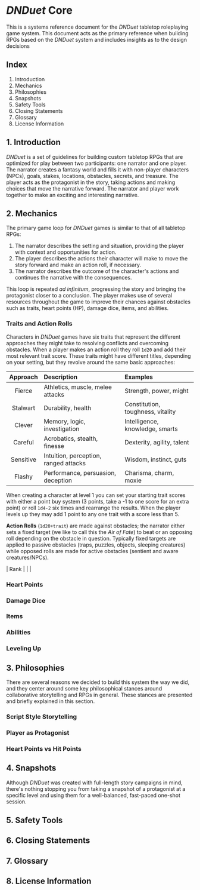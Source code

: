 # _DNDuet_ Core
This is a systems reference document for the _DNDuet_ tabletop roleplaying game system. This document acts as the primary reference when building RPGs based on the _DNDuet_ system and includes insights as to the design decisions

## Index
1. Introduction
2. Mechanics
3. Philosophies
4. Snapshots
5. Safety Tools
6. Closing Statements
7. Glossary
8. License Information

## 1. Introduction
_DNDuet_ is a set of guidelines for building custom tabletop RPGs that are optimized for play between two participants: one narrator and one player. The narrator creates a fantasy world and fills it with non-player characters (NPCs), goals, stakes, locations, obstacles, secrets, and treasure. The player acts as the protagonist in the story, taking actions and making choices that move the narrative forward. The narrator and player work together to make an exciting and interesting narrative. 

## 2. Mechanics
The primary game loop for _DNDuet_ games is similar to that of all tabletop RPGs:

1. The narrator describes the setting and situation, providing the player with context and opportunities for action.
2. The player describes the actions their character will make to move the story forward and make an action roll, if necessary.
3. The narrator describes the outcome of the character's actions and continues the narrative with the consequences.

This loop is repeated _ad infinitum_, progressing the story and bringing the protagonist closer to a conclusion. The player makes use of several resources throughout the game to improve their chances against obstacles such as traits, heart points (HP), damage dice, items, and abilities.

### Traits and Action Rolls
Characters in _DNDuet_ games have six traits that represent the different approaches they might take to resolving conflicts and overcoming obstacles. When a player makes an action roll they roll `1d20` and add their most relevant trait score. These traits might have different titles, depending on your setting, but they revolve around the same basic approaches:

| Approach | Description | Examples |
|:---:|:--- |:--- |
| Fierce | Athletics, muscle, melee attacks | Strength, power, might |
| Stalwart | Durability, health | Constitution, toughness, vitality |
| Clever | Memory, logic, investigation | Intelligence, knowledge, smarts |
| Careful | Acrobatics, stealth, finesse | Dexterity, agility, talent |
| Sensitive | Intuition, perception, ranged attacks | Wisdom, instinct, guts |
| Flashy | Performance, persuasion, deception | Charisma, charm, moxie |

When creating a character at level 1 you can set your starting trait scores with either a point buy system (3 points, take a -1 to one score for an extra point) or roll `1d4-2` six times and rearrange the results. When the player levels up they may add 1 point to any one trait with a score less than 5. 

**Action Rolls** (`1d20+trait`) are made against obstacles; the narrator either sets a fixed target (we like to call this the _Air of Fate_) to beat or an opposing roll depending on the obstacle in question. Typically fixed targets are applied to passive obstacles (traps, puzzles, objects, sleeping creatures) while opposed rolls are made for active obstacles (sentient and aware creatures/NPCs).

| Rank |  |  |

### Heart Points


### Damage Dice


### Items


### Abilities


### Leveling Up


## 3. Philosophies
There are several reasons we decided to build this system the way we did, and they center around some key philosophical stances around collaborative storytelling and RPGs in general. These stances are presented and briefly explained in this section.

### Script Style Storytelling


### Player as Protagonist


### Heart Points vs Hit Points


### 


## 4. Snapshots
Although _DNDuet_ was created with full-length story campaigns in mind, there's nothing stopping you from taking a snapshot of a protagonist at a specific level and using them for a well-balanced, fast-paced one-shot session. 

## 5. Safety Tools


## 6. Closing Statements


## 7. Glossary


## 8. License Information
